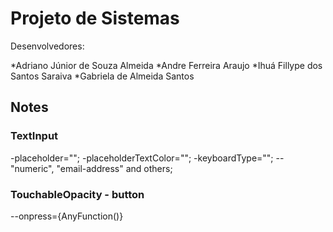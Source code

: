 # Projeto de Sistemas
Desenvolvedores: 

*Adriano Júnior de Souza Almeida
*Andre Ferreira Araujo 
*Ihuá Fillype dos Santos Saraiva 
*Gabriela de Almeida Santos

## Notes

### TextInput
-placeholder="";
-placeholderTextColor="";
-keyboardType="";
--"numeric", "email-address" and others;

### TouchableOpacity - button
--onpress={AnyFunction()}